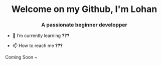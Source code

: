<h1 align="center">Welcome on my Github, I'm Lohan</h1>
<h3 align="center">A passionate beginner developper</h3>

- 🌱 I’m currently learning **???**

- 📫 How to reach me **???**

Coming Soon ~
